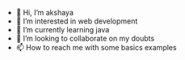 - 👋 Hi, I’m akshaya
- 👀 I’m interested in web development
- 🌱 I’m currently learning java
- 💞️ I’m looking to collaborate on my doubts
- 📫 How to reach me with some basics examples

<!---
akshayakris/akshayakris is a ✨ special ✨ repository because its `README.md` (this file) appears on your GitHub profile.
You can click the Preview link to take a look at your changes.
--->
